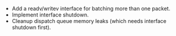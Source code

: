 - Add a readv/writev interface for batching more than one packet.
- Implement interface shutdown.
- Cleanup dispatch queue memory leaks (which needs interface shutdown first).
